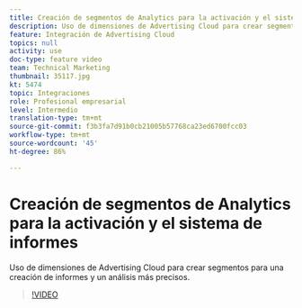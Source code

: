 ```yaml
---
title: Creación de segmentos de Analytics para la activación y el sistema de informes
description: Uso de dimensiones de Advertising Cloud para crear segmentos para una creación de informes y un análisis más precisos.
feature: Integración de Advertising Cloud
topics: null
activity: use
doc-type: feature video
team: Technical Marketing
thumbnail: 35117.jpg
kt: 5474
topic: Integraciones
role: Profesional empresarial
level: Intermedio
translation-type: tm+mt
source-git-commit: f3b3fa7d91b0cb21005b57768ca23ed6700fcc03
workflow-type: tm+mt
source-wordcount: '45'
ht-degree: 86%

---
```



# Creación de segmentos de Analytics para la activación y el sistema de informes

Uso de dimensiones de Advertising Cloud para crear segmentos para una creación de informes y un análisis más precisos.

>[!VIDEO](https://video.tv.adobe.com/v/35117/?quality=12&learn=on)
